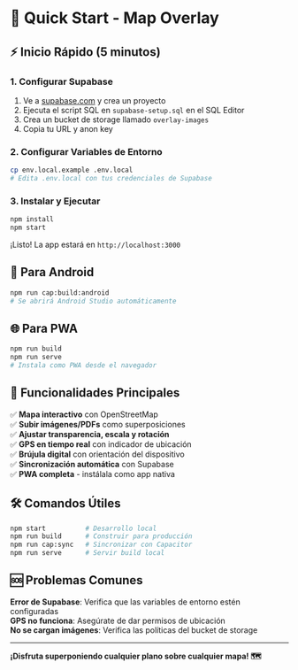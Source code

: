 # 🚀 Quick Start - Map Overlay

## ⚡ Inicio Rápido (5 minutos)

### 1. Configurar Supabase
1. Ve a [supabase.com](https://supabase.com) y crea un proyecto
2. Ejecuta el script SQL en `supabase-setup.sql` en el SQL Editor
3. Crea un bucket de storage llamado `overlay-images`
4. Copia tu URL y anon key

### 2. Configurar Variables de Entorno
```bash
cp env.local.example .env.local
# Edita .env.local con tus credenciales de Supabase
```

### 3. Instalar y Ejecutar
```bash
npm install
npm start
```

¡Listo! La app estará en `http://localhost:3000`

## 📱 Para Android

```bash
npm run cap:build:android
# Se abrirá Android Studio automáticamente
```

## 🌐 Para PWA

```bash
npm run build
npm run serve
# Instala como PWA desde el navegador
```

## 🎯 Funcionalidades Principales

✅ **Mapa interactivo** con OpenStreetMap  
✅ **Subir imágenes/PDFs** como superposiciones  
✅ **Ajustar transparencia, escala y rotación**  
✅ **GPS en tiempo real** con indicador de ubicación  
✅ **Brújula digital** con orientación del dispositivo  
✅ **Sincronización automática** con Supabase  
✅ **PWA completa** - instálala como app nativa  

## 🛠️ Comandos Útiles

```bash
npm start          # Desarrollo local
npm run build      # Construir para producción
npm run cap:sync   # Sincronizar con Capacitor
npm run serve      # Servir build local
```

## 🆘 Problemas Comunes

**Error de Supabase**: Verifica que las variables de entorno estén configuradas  
**GPS no funciona**: Asegúrate de dar permisos de ubicación  
**No se cargan imágenes**: Verifica las políticas del bucket de storage  

---

**¡Disfruta superponiendo cualquier plano sobre cualquier mapa! 🗺️** 